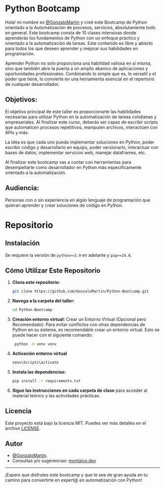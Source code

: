 # Python Bootcamp

Hola! mi nombre es [@GonzaloMartin](https://github.com/GonzaloMartin) y creé este Bootcamp de Python orientado a la Automatización de procesos, servicios, absolutamente todo en general. Este bootcamp consta de 10 clases intensivas donde aprenderás los fundamentos de Python con un enfoque práctico y orientado a la automatización de tareas. Este contenido es libre y abierto para todos los que deseen aprender y mejorar sus habilidades en programación.

Aprender Python no solo proporciona una habilidad valiosa en sí misma, sino que también abre la puerta a un amplio abanico de aplicaciones y oportunidades profesionales. Combinando lo simple que es, lo versatil y el poder que tiene, lo convierte en una herramienta esencial en el repertorio de cualquier desarrollador.


## Objetivos:

El objetivo principal de este taller es proporcionarte las habilidades necesarias para utilizar Python en la automatización de tareas cotidianas y empresariales. Al finalizar este curso, deberás ser capaz de escribir scripts que automaticen procesos repetitivos, manipulen archivos, interactúen con APIs y más.

La idea es que cada uno pueda implementar soluciones en Python, poder escribir código y desarrollarlo en equipo, poder versionarlo, interactuar con bases de datos, implementar servicios web, manejar dataframes, etc.

Al finalizar este bootcamp vas a contar con herramientas para desempeñarte como desarrollador en Python más específicamente orientado a la automatización.


## Audiencia:

Personas con o sin experiencia en algún lenguaje de programación que quieran aprender y crear soluciones de código en Python.


# Repositorio

## Instalación

Se requiere la versión de `python>=3.9` en adelante y `pip>=24.0`.


## Cómo Utilizar Este Repositorio

1. **Clona este repositorio:**
    ```bash
    git clone https://github.com/GonzaloMartin/Python-Bootcamp.git
    ```

2. **Navega a la carpeta del taller:**
    ```bash
    cd Python-Bootcamp
    ```

3. **Creación entorno virtual:**
   Crear un Entorno Virtual (Opcional pero Recomendado): Para evitar conflictos con otras dependencias de Python en su sistema, es recomendable crear un entorno virtual. Esto se puede hacer con el siguiente comando:
   ```bash
    python -m venv venv
    ```
	
4. **Activación entorno virtual**
	```bash
    venv\Scripts\activate
    ```

5. **Instala las dependencias:**
	```bash
    pip install -r requirements.txt
    ```

4. **Sigue las instrucciones en cada carpeta de clase** para acceder al material teórico y las actividades prácticas.


## Licencia

Este proyecto está bajo la licencia MIT. Puedes ver más detalles en el archivo [LICENSE](LICENSE).


## Autor

- [@GonzaloMartin](https://github.com/GonzaloMartin).
- Consultas y/o sugerencias: [montalvo.dev](https://montalvo.dev)

---

¡Espero que disfrutes este bootcamp y que te sea de gran ayuda en tu camino para convertirte en expert@ en automatización con Python!

